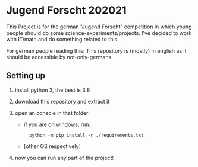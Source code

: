 # Jugend Forscht 202021

This Project is for the german "Jugend Forscht" competition in which young people
should do some science-experiments/projects. I've decided to work with IT/math and do something
related to this.

For german people reading this: This repository is (mostly) in english as it should be
accessible by not-only-germans.
 
Setting up
-

1. install python 3, the best is 3.8
2. download this repository and extract it 
3. open an console in that folder:
    - if you are on windows, run:
            
            python -m pip install -r ./requirements.txt
    - [other OS respectively]

4. now you can run any part of the project!